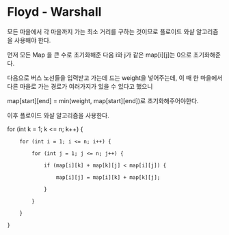 # Floyd - Warshall

모든 마을에서 각 마을까지 가는 최소 거리를 구하는 것이므로 플로이드 와샬 알고리즘을 사용해야 한다.

먼저 모든 Map 을 큰 수로 초기화해준 다음 i와 j가 같은 map[i][j]는 0으로 초기화해준다.

다음으로 버스 노선들을 입력받고 가는데 드는 weight을 넣어주는데, 이 때 한 마을에서 다른 마을로 가는 경로가 여러가지가 있을 수 있다고 했으니

map[start][end] = min(weight, map[start][end])로 초기화해주어야한다.

이후 플로이드 와샬 알고리즘을 사용한다.


for (int k = 1; k <= n; k++) {

		for (int i = 1; i <= n; i++) {
		
			for (int j = 1; j <= n; j++) {
			
				if (map[i][k] + map[k][j] < map[i][j]) {
				
					map[i][j] = map[i][k] + map[k][j];
					
				}
				
			}
			
		}
		
	}
